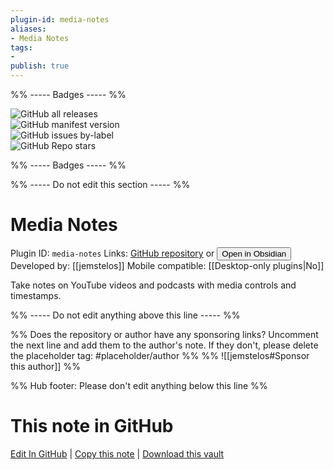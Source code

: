 ```yaml
---
plugin-id: media-notes
aliases:
- Media Notes
tags: 
- 
publish: true
---
```


%% ----- Badges ----- %%

![GitHub all releases](https://img.shields.io/github/downloads/jemstelos/obsidian-media-notes/total?color=573E7A&logo=github&style=for-the-badge)   
![GitHub manifest version](https://img.shields.io/github/manifest-json/v/jemstelos/obsidian-media-notes?color=573E7A&logo=github&style=for-the-badge)   
![GitHub issues by-label](https://img.shields.io/github/issues/jemstelos/obsidian-media-notes/help%20wanted?color=573E7A&logo=github&style=for-the-badge)   
![GitHub Repo stars](https://img.shields.io/github/stars/jemstelos/obsidian-media-notes?color=573E7A&logo=github&style=for-the-badge)

%% ----- Badges ----- %%

%% ----- Do not edit this section ----- %%

# Media Notes

Plugin ID: `media-notes`
Links: [GitHub repository](https://github.com/jemstelos/obsidian-media-notes) or [<button id=HH>Open in Obsidian</button>](obsidian://show-plugin?id=media-notes)
Developed by: [[jemstelos]]
Mobile compatible: [[Desktop-only plugins|No]]

Take notes on YouTube videos and podcasts with media controls and timestamps.

%% ----- Do not edit anything above this line ----- %% 

%% Does the repository or author have any sponsoring links? Uncomment the next line and add them to the author's note. If they don't, please delete the placeholder tag: #placeholder/author %%
%% ![[jemstelos#Sponsor this author]] %%

%% Hub footer: Please don't edit anything below this line %%

# This note in GitHub

<span class="git-footer">[Edit In GitHub](https://github.dev/obsidian-community/obsidian-hub/blob/main/02%20-%20Community%20Expansions/02.05%20All%20Community%20Expansions/Plugins/media-notes.md "git-hub-edit-note") | [Copy this note](https://raw.githubusercontent.com/obsidian-community/obsidian-hub/main/02%20-%20Community%20Expansions/02.05%20All%20Community%20Expansions/Plugins/media-notes.md "git-hub-copy-note") | [Download this vault](https://github.com/obsidian-community/obsidian-hub/archive/refs/heads/main.zip "git-hub-download-vault") </span>
